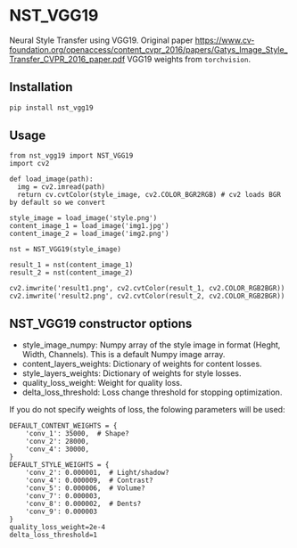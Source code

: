 # NST_VGG19

Neural Style Transfer using VGG19.
Original paper https://www.cv-foundation.org/openaccess/content_cvpr_2016/papers/Gatys_Image_Style_Transfer_CVPR_2016_paper.pdf
VGG19 weights from `torchvision`.

## Installation

```bash
pip install nst_vgg19
```

## Usage

```
from nst_vgg19 import NST_VGG19
import cv2

def load_image(path):
  img = cv2.imread(path)
  return cv.cvtColor(style_image, cv2.COLOR_BGR2RGB) # cv2 loads BGR by default so we convert

style_image = load_image('style.png')
content_image_1 = load_image('img1.jpg')
content_image_2 = load_image('img2.png')

nst = NST_VGG19(style_image)

result_1 = nst(content_image_1)
result_2 = nst(content_image_2)

cv2.imwrite('result1.png', cv2.cvtColor(result_1, cv2.COLOR_RGB2BGR))
cv2.imwrite('result2.png', cv2.cvtColor(result_2, cv2.COLOR_RGB2BGR))
```

## NST_VGG19 constructor options

* style_image_numpy: Numpy array of the style image in format (Heght, Width, Channels). This is a default Numpy image array.
* content_layers_weights: Dictionary of weights for content losses.
* style_layers_weights: Dictionary of weights for style losses.
* quality_loss_weight: Weight for quality loss.
* delta_loss_threshold: Loss change threshold for stopping optimization.

If you do not specify weights of loss, the folowing parameters will be used:

```
DEFAULT_CONTENT_WEIGHTS = {
    'conv_1': 35000,  # Shape?
    'conv_2': 28000,
    'conv_4': 30000,
}
DEFAULT_STYLE_WEIGHTS = {
    'conv_2': 0.000001,  # Light/shadow?
    'conv_4': 0.000009,  # Contrast?
    'conv_5': 0.000006,  # Volume?
    'conv_7': 0.000003,
    'conv_8': 0.000002,  # Dents?
    'conv_9': 0.000003
}
quality_loss_weight=2e-4
delta_loss_threshold=1
```
